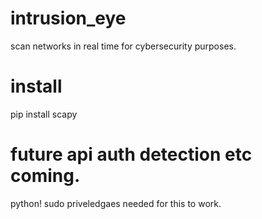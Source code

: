 # intrusion_eye
scan networks in real time for cybersecurity purposes. 

# install

pip install scapy

# future api auth detection etc coming. 

python! sudo priveledgaes needed for this to work.
